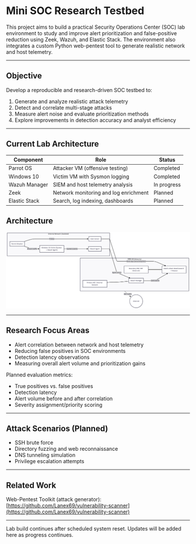# Mini SOC Research Testbed

This project aims to build a practical Security Operations Center (SOC) lab environment to study and improve alert prioritization and false-positive reduction using Zeek, Wazuh, and Elastic Stack. The environment also integrates a custom Python web-pentest tool to generate realistic network and host telemetry.

---

## Objective

Develop a reproducible and research-driven SOC testbed to:

1. Generate and analyze realistic attack telemetry
2. Detect and correlate multi-stage attacks
3. Measure alert noise and evaluate prioritization methods
4. Explore improvements in detection accuracy and analyst efficiency

---

## Current Lab Architecture

| Component | Role | Status |
|----------|------|--------|
| Parrot OS | Attacker VM (offensive testing) | Completed |
| Windows 10 | Victim VM with Sysmon logging | Completed |
| Wazuh Manager | SIEM and host telemetry analysis | In progress |
| Zeek | Network monitoring and log enrichment | Planned |
| Elastic Stack | Search, log indexing, dashboards | Planned |
## Architecture

![SOC Architecture Diagram](images/architecture.png)


---

## Research Focus Areas

- Alert correlation between network and host telemetry
- Reducing false positives in SOC environments
- Detection latency observations
- Measuring overall alert volume and prioritization gains

Planned evaluation metrics:
- True positives vs. false positives
- Detection latency
- Alert volume before and after correlation
- Severity assignment/priority scoring

---

## Attack Scenarios (Planned)

- SSH brute force
- Directory fuzzing and web reconnaissance
- DNS tunneling simulation
- Privilege escalation attempts

---

## Related Work

Web-Pentest Toolkit (attack generator):  
[https://github.com/Lanex69/vulnerability-scanner](https://github.com/Lanex69/vulnerability-scanner)

---

Lab build continues after scheduled system reset. Updates will be added here as progress continues.
